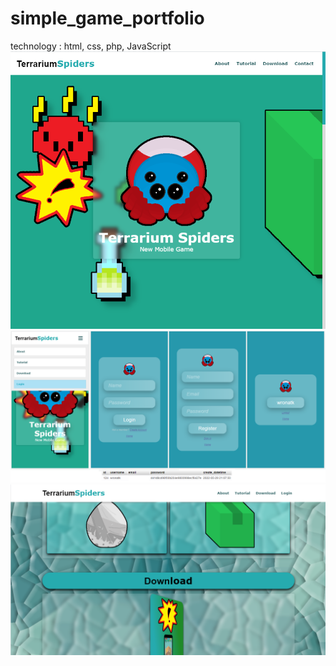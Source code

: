 # simple_game_portfolio
technology : html, css, php, JavaScript
![](pc.png)
![](login.png)
![](tablet.png)
